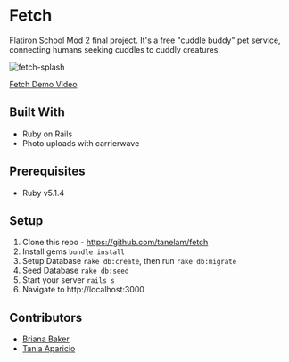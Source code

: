 # Fetch

Flatiron School Mod 2 final project. It's a free "cuddle buddy" pet service, connecting humans seeking cuddles to cuddly creatures. 

![fetch-splash](fetch-splash2.png)

[Fetch Demo Video](https://youtu.be/GEMqzUgNWbw)

## Built With

* Ruby on Rails 
* Photo uploads with carrierwave

## Prerequisites

* Ruby v5.1.4

## Setup 

1. Clone this repo - https://github.com/tanelam/fetch
2. Install gems `bundle install`
3. Setup Database `rake db:create`, then run `rake db:migrate`
5. Seed Database `rake db:seed`
4. Start your server `rails s` 
5. Navigate to http://localhost:3000 

## Contributors 
* [Briana Baker](https://github.com/brianabaker/)
* [Tania Aparicio](https://github.com/tanelam)
